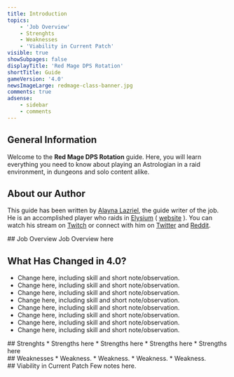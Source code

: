 ```yaml
---
title: Introduction
topics:
    - 'Job Overview'
    - Strenghts
    - Weaknesses
    - 'Viability in Current Patch'
visible: true
showSubpages: false
displayTitle: 'Red Mage DPS Rotation'
shortTitle: Guide
gameVersion: '4.0'
newsImageLarge: redmage-class-banner.jpg
comments: true
adsense:
    - sidebar
    - comments
---
```


## General Information
Welcome to the **Red Mage DPS Rotation** guide. Here, you will learn everything you need to know about playing an Astrologian in a raid environment, in dungeons and solo content alike.

## About our Author
This guide has been written by [Alayna Lazriel](http://na.finalfantasyxiv.com/lodestone/character/2420021/), the guide writer of the job. He is an accomplished player who raids in [Elysium](http://na.finalfantasyxiv.com/lodestone/freecompany/9232238498621213532/) ( [website](http://elysium.gg) ). You can watch his stream on [Twitch](https://www.twitch.tv/garotte14) or connect with him on [Twitter](https://twitter.com/garotte14) and [Reddit](https://www.reddit.com/user/garotte14).

<div id='job-overview'></div>
## Job Overview
Job Overview here

## What Has Changed in 4.0?
* Change here, including skill and short note/observation.
* Change here, including skill and short note/observation.
* Change here, including skill and short note/observation.
* Change here, including skill and short note/observation.
* Change here, including skill and short note/observation.
* Change here, including skill and short note/observation.
* Change here, including skill and short note/observation.
* Change here, including skill and short note/observation.

<div id='strenghts'></div>
## Strenghts
* Strengths here
* Strengths here
* Strengths here
* Strengths here

<div id='weaknesses'></div>
## Weaknesses
* Weakness.
* Weakness.
* Weakness.
* Weakness.

<div id='viability-in-current-patch'></div>
## Viability in Current Patch
Few notes here.